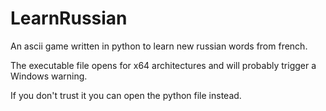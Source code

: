 # LearnRussian
An ascii game written in python to learn new russian words from french.

The executable file opens for x64 architectures and will probably trigger a Windows warning.

If you don't trust it you can open the python file instead.
